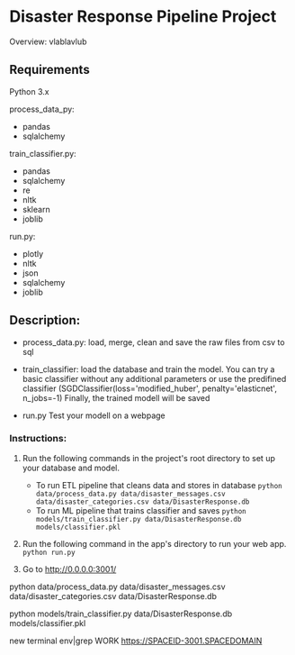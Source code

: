 # Disaster Response Pipeline Project
Overview: vlablavlub

## Requirements
Python 3.x

process_data_py:
- pandas
- sqlalchemy

train_classifier.py:
- pandas
- sqlalchemy
- re
- nltk
- sklearn
- joblib

run.py:
- plotly
- nltk
- json
- sqlalchemy
- joblib

## Description:
- process_data.py:
load, merge, clean and save the raw files from csv to sql

- train_classifier:
load the database and train the model. You can try a basic classifier without any additional parameters or use the predifined classifier
(SGDClassifier(loss='modified_huber', penalty='elasticnet', n_jobs=-1)
Finally, the trained modell will be saved

- run.py
Test your modell on a webpage




### Instructions:
1. Run the following commands in the project's root directory to set up your database and model.

    - To run ETL pipeline that cleans data and stores in database
        `python data/process_data.py data/disaster_messages.csv data/disaster_categories.csv data/DisasterResponse.db`
    - To run ML pipeline that trains classifier and saves
        `python models/train_classifier.py data/DisasterResponse.db models/classifier.pkl`

2. Run the following command in the app's directory to run your web app.
    `python run.py`

3. Go to http://0.0.0.0:3001/



python data/process_data.py data/disaster_messages.csv data/disaster_categories.csv data/DisasterResponse.db

python models/train_classifier.py data/DisasterResponse.db models/classifier.pkl

new terminal 
env|grep WORK
https://SPACEID-3001.SPACEDOMAIN
